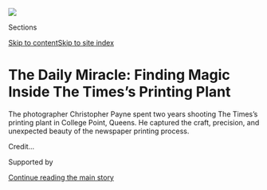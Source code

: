 <div id="app">

<div>

<div>

<div>

</div>

<div data-aria-hidden="false">

<div id="site-content" data-role="main">

<div>

<div class="css-1aor85t" style="opacity:0.000000001;z-index:-1;visibility:hidden">

<div class="css-1hqnpie">

<div class="css-epjblv">

<span class="css-z6pdnw">The Daily Miracle: Finding Magic Inside The
Times’s Printing
Plant</span>

</div>

<div class="css-k008qs">

<div class="css-1iwv8en">

<span class="css-18z7m18"></span>

<div>

<div>

</div>

</div>

</div>

<span class="css-1n6z4y">https://nyti.ms/2TW0gF4</span>

<div class="css-1705lsu">

<div class="css-4xjgmj">

<div class="css-4skfbu" data-role="toolbar" data-aria-label="Social Media Share buttons, Save button, and Comments Panel with current comment count" data-testid="share-tools">

  - 
  - 
  - 
  - 
    
    <div class="css-6n7j50">
    
    </div>

  - 
  - 

</div>

</div>

</div>

</div>

</div>

</div>

<div class="css-11qgg8s">

</div>

<div id="fullBleedHeaderContent">

<div class="css-1mre5cn">

![](https://static01.graylady3jvrrxbe.onion/images/2019/03/24/magazine/24collegepoint-image-slide-UOL0/24collegepoint-image-slide-UOL0-articleLarge.jpg?quality=75&auto=webp&disable=upscale)

</div>

<div class="css-hy7cq4">

<div class="css-6cn7ki">

<div class="NYTAppHideMasthead css-1bcu9v6 e1suatyy0">

<div class="section css-1o1qe8k e1suatyy2">

<div class="css-cu5p7t er09x8g0">

<div class="css-6n7j50">

</div>

<span class="css-1dv1kvn">Sections</span>

[Skip to content](#site-content)[Skip to site index](#site-index)

</div>

<div class="css-10698na e1huz5gh0">

</div>

</div>

</div>

<div class="css-1sojcmr ehdk2mb0">

# The Daily Miracle: Finding Magic Inside The Times’s Printing Plant

</div>

The photographer Christopher Payne spent two years shooting The Times’s
printing plant in College Point, Queens. He captured the craft,
precision, and unexpected beauty of the newspaper printing
process.

</div>

</div>

<div class="css-nwzfg5 e1gnum310">

<span class="css-1f9pvn2 magazine"></span><span class="css-ach9cc e1z0qqy90" itemprop="copyrightHolder"><span class="css-1ly73wi e1tej78p0">Credit...</span><span><span></span></span></span>

</div>

<div id="sponsor-wrapper" class="css-1hyfx7x">

<div id="sponsor-slug" class="css-19vbshk">

Supported by

</div>

[Continue reading the main
story](#after-sponsor)

<div id="sponsor" class="ad sponsor-wrapper" style="text-align:center;height:100%;display:block">

</div>

<div id="after-sponsor">

</div>

</div>

<div class="css-1fl1393 e1gnum311">

<div class="css-18e8msd">

<div class="css-vp77d3 epjyd6m0">

<div class="css-1baulvz">

Photographs by
<span class="css-1baulvz last-byline" itemprop="name">Christopher
Payne</span>

Introduction by
<span class="css-1baulvz last-byline" itemprop="name">Luc Sante</span>

</div>

</div>

  - March 26,
    2019

  - 
    
    <div class="css-4xjgmj">
    
    <div class="css-d8bdto" data-role="toolbar" data-aria-label="Social Media Share buttons, Save button, and Comments Panel with current comment count" data-testid="share-tools">
    
      - 
      - 
      - 
      - 
        
        <div class="css-6n7j50">
        
        </div>
    
      - 
      - 
    
    </div>
    
    </div>

</div>

</div>

</div>

<div class="section meteredContent css-1r7ky0e" name="articleBody" itemprop="articleBody">

<div class="css-1fanzo5 StoryBodyCompanionColumn">

<div class="css-53u6y8">

**Consider the newspaper,** the physical object, printed on processed
wood pulp, shot upward on rollers at high speed as ink is applied,
gathered and folded and bundled, dropped off at newsstands and bodegas
or delivered to doorsteps. Nowadays it is a minority choice, as a
majority of consumers around the globe opt to get the latest word from
their screens as they zoom from one place to the next. But that minority
of readers is substantial, and fierce. They savor the thrill of the
first hit of newsprint in the morning, with its slightly acrid odor and
its ironclad association with the first cup of coffee. They have
mastered the origami skills required to read the paper on the subway.
They appreciate the staggered hierarchy of the front page — the
significance of the top left corner, the relative point sizes of major
and minor headlines, the weight of an obituary (say) that lies above the
fold, the nuance of features heralded in the bottom third — not because
they are lesser but because their front-page appearance is merely the
tip of a much larger body within. And they can foretell how their copy
will end up: folded to the crossword puzzle, decorated with various
stains, missing a recipe or a travel tip, ready to return unto
pulp.

</div>

</div>

<div class="css-79elbk" data-testid="photoviewer-wrapper">

<div class="css-z3e15g" data-testid="photoviewer-wrapper-hidden">

</div>

<div class="css-1a48zt4 ehw59r15" data-testid="photoviewer-children">

![](https://static01.graylady3jvrrxbe.onion/images/2019/03/24/magazine/24collegepoint-image-slide-DECH/24collegepoint-image-slide-DECH-articleLarge.jpg?quality=75&auto=webp&disable=upscale)

</div>

</div>

<div class="css-1fanzo5 StoryBodyCompanionColumn">

<div class="css-53u6y8">

Unlike its digital counterpart, the physical newspaper is not just a
transient occurrence along an ongoing stream; it is a singular
phenomenon, which happens every day. The city may no longer feature
vendors shouting the main headline at passing commuters, but that
headline still carries a sense of urgency, can still thrill or appall
when caught unexpectedly in a sidelong glance. A newspaper is a measure
of days, an index of passing time. Its front page compresses the
significance of a unique date into a rectangular field of words and
images, its jarring list of specifics unforeseeable until press time.
Why else would Picasso and Braque have chosen the newspaper as both
their model and their source when they began making collages in 1912?
How else could filmmakers convey the galloping speed of history but with
a process-shot montage of spinning newspaper front pages? How else would
kidnappers prove that their victims were still alive on a given day
other than by photographing them holding that day’s Late Final?

Online you are encouraged to compose your own newspaper, according to
your personal algorithmic specifications. The paper model ensures that
although you can ignore entire sections (at your peril), you will at
least skim the principal news part from stem to stern, reading the
headlines. Along the way you will become absorbed in stories no
mathematical formula would have selected for you. And if your flight is
grounded, you will end up reading the entire paper, down to the small
ads, and possibly come away with several new interests as a consequence.

</div>

</div>

<div class="css-1fanzo5 StoryBodyCompanionColumn">

<div class="css-53u6y8">

The newspaper in its 19th-century flowering was not just a novel and
practical way of transmitting current political and military doings; it
was also a great herald and artifact of modernism. It exuded the
teeming, democratic randomness of the city — see the immense broadsheets
of the time, with their acres of close-set columns, each one crammed
with stories, each one clamoring for attention like orphans at a train
window. Eventually, editors and compositors learned how to marshal their
contents, to deploy them strategically around the page, to let the
reader’s eye cascade from upper left to lower right and then circle
around again. Most of the leading newspapers devised their own design
languages, promoting a look that, although it might be austere, was very
particular. A glance at a torn fragment, maybe less than an inch long,
maybe affixed to the sole of a boot, would tell the observer just which
paper it came
from.

</div>

</div>

<div class="css-79elbk" data-testid="photoviewer-wrapper">

<div class="css-z3e15g" data-testid="photoviewer-wrapper-hidden">

</div>

<div class="css-1a48zt4 ehw59r15" data-testid="photoviewer-children">

<div class="css-1xdhyk6 erfvjey0">

<span class="css-1ly73wi e1tej78p0">Image</span>

<div class="css-zjzyr8">

<div data-testid="lazyimage-container" style="height:257.77777777777777px">

</div>

</div>

</div>

<span class="css-i48y28 e13ogyst0" data-aria-hidden="true">Jason
Erikson, pressman.</span>

</div>

</div>

<div class="css-1fanzo5 StoryBodyCompanionColumn">

<div class="css-53u6y8">

The newspaper is a veritable helper, with many functions in the course
of the day. It wakes you in the morning, tells you things on the way to
work, comes to hand when you have 10 minutes to spare or need to clear
your head, sits with you during your solo lunch, ladles out the soothing
stuff you’ve kept for the ride home. It can serve as a veil when you’re
at a cafe terrace and wish to avoid attention, as a fan when you’re
relaxing in the park on a hot day, as a pillow when you consequently cop
a snooze, as a cushion for transporting pottery or glassware, as a fire
starter for the hearth, as a floor covering when painting or sanding, as
a liner for your cockatoo’s cage.

Oddly enough, newspapers also come in handy when you are being stalked
by paparazzi. Stars, crooks and indicted officials seem to have lately
overlooked this handy source of portable foliage. But fame is ever
fleeting in the world of news. In the 1937 comedy “Nothing Sacred,”
Carole Lombard plays a young woman apparently dying of a rare disease.
Just before we find out she really isn’t, the camera lingers for a
moment on the front page of some gazette, on which appears an overripe
ode to her courage — and then a fish lands on top and hands wrap it
up.

</div>

</div>

<div class="css-79elbk" data-testid="photoviewer-wrapper">

<div class="css-z3e15g" data-testid="photoviewer-wrapper-hidden">

</div>

<div class="css-1a48zt4 ehw59r15" data-testid="photoviewer-children">

<div class="css-1xdhyk6 erfvjey0">

<span class="css-1ly73wi e1tej78p0">Image</span>

<div class="css-zjzyr8">

<div data-testid="lazyimage-container" style="height:311.26666666666665px">

</div>

</div>

</div>

</div>

</div>

<div class="css-1fanzo5 StoryBodyCompanionColumn">

<div class="css-53u6y8">

These are perilous times for newspapers, which all across the nation are
being bought up by speculators and stripped for parts, from major papers
in secondary markets to small-town bugles that sometimes have survived
for a century or more. Their reportorial and editorial staffs are
drastically cut, their page counts decreased, the local interest and
focus that once lay at their hearts yanked in favor of wire-service
summaries of national news already being covered much better everywhere
else. Sometimes these papers are taken online altogether, where with
their minimized resources they can be mistaken for URL place holders or
the output of Romanian troll farms. For a paper to lose its print
edition is to become ghostlike, immaterial.

</div>

</div>

<div class="css-1fanzo5 StoryBodyCompanionColumn">

<div class="css-53u6y8">

There are plenty of fine online periodicals, of course, but those were
designed with the logic of the internet in mind. The local paper, on the
other hand, was meant to draw a picture of a physical community, with
its customs, rituals, manners, lingo and collective memory inscribed in
a thousand minute ways. Even if you get it only for the yard-sale ads or
to hate-read the letters column, its presence itself is reassuring, part
of the sometimes thin fabric that holds you and your neighbors together.
But if you can’t buy it at the gas station along with your six pack and
your night crawlers, it might as well not exist.

Nevertheless, even as the physical newspaper is diminished in numbers,
it bows to no product in the modernity and total awesomeness of its
production. As these spectacular photos by Christopher Payne show, this
paper is produced in College Point, Queens, on machines the size of
large houses, which do everything from the unwinding of the paper rolls
to the folding of the complete sections. Each tower prints 28 spreads at
once, front and back, in cyan, magenta, yellow and black, at ridiculous
speed — 80,000 copies an hour can be produced this way. And then you can
hold it in your hand, fold it, tear it, use it as a rain hat — a
voluminous paper object with visual dazzle and hundreds of thousands of
words, representing the collected information of that moment: news,
opinion, analysis, testimony, critique, charts, graphs, photos,
displays. And it happens every day, over and over again. Small wonder
they call it The Daily Miracle.<span class="css-8l6xbc evw5hdy0">
</span>— *Luc Sante*

*Luc Sante is a writer and critic. His books include “Low Life,” “Kill
All Your Darlings” and “The Other Paris.”*

-----

## A Newspaper, From Start to Finish

Mike Connors, who manages The Times’s printing plant in College Point,
Queens, started working for the Times in 1976, long before this plant
was built in 1997. Connors is Fourth-generation with the Times; his
family has been working for the organization for 126 years. He often
works the night shift. “Urgency is second nature. You’ve got one chance
at night, one
inning.”

</div>

</div>

<div class="css-79elbk" data-testid="photoviewer-wrapper">

<div class="css-z3e15g" data-testid="photoviewer-wrapper-hidden">

</div>

<div class="css-1a48zt4 ehw59r15" data-testid="photoviewer-children">

<div class="css-1xdhyk6 erfvjey0">

<span class="css-1ly73wi e1tej78p0">Image</span>

<div class="css-zjzyr8">

<div data-testid="lazyimage-container" style="height:483.33333333333326px">

</div>

</div>

</div>

<span class="css-i48y28 e13ogyst0" data-aria-hidden="true">James Hommel,
electrician.</span>

</div>

</div>

<div class="css-1fanzo5 StoryBodyCompanionColumn">

<div class="css-53u6y8">

The paper rolls are moved from storage to the presses with the help of
three robotic cranes. Each roll of paper weighs 2,000 pounds and
unspools 10 miles.

</div>

</div>

<div class="css-1fanzo5 StoryBodyCompanionColumn">

<div class="css-53u6y8">

Finished newspaper pages are sent digitally from the newsroom to the
plant and burned with lasers onto thin aluminum sheets called plates. A
pressman like William Toohey, pictured below, bends each plate around a
press cylinder. “Putting the plates in place requires a little bit of a
knack,” he says. “There are a lot of musicians in my family. You need
some dexterity in your fingers to get the plates all lined up. And
fast.”

</div>

</div>

<div class="css-a7yk8a e73j0it0">

<div class="css-1xdhyk6 erfvjey0">

<span class="css-1ly73wi e1tej78p0">Image</span>

<div class="css-zjzyr8">

<div data-testid="lazyimage-container" style="height:515.5555555555555px">

</div>

</div>

</div>

<span class="css-i48y28 e13ogyst0" data-aria-hidden="true">Vincent
Dwyer, paper
handler.</span>

<div class="css-1xdhyk6 erfvjey0">

<span class="css-1ly73wi e1tej78p0">Image</span>

<div class="css-zjzyr8">

<div data-testid="lazyimage-container" style="height:515.5555555555555px">

</div>

</div>

</div>

<span class="css-i48y28 e13ogyst0" data-aria-hidden="true">William
Toohey, pressman.</span>

</div>

<div class="css-1fanzo5 StoryBodyCompanionColumn">

<div class="css-53u6y8">

The facility has 8,000-gallon vats of black, oil-based ink and
2,500-gallon vats of synthetic cyan, magenta and yellow ink. Tanker
trucks deliver ink every
week.

</div>

</div>

<div class="css-79elbk" data-testid="photoviewer-wrapper">

<div class="css-z3e15g" data-testid="photoviewer-wrapper-hidden">

</div>

<div class="css-1a48zt4 ehw59r15" data-testid="photoviewer-children">

<div class="css-1xdhyk6 erfvjey0">

<span class="css-1ly73wi e1tej78p0">Image</span>

<div class="css-zjzyr8">

<div data-testid="lazyimage-container" style="height:515.5555555555555px">

</div>

</div>

</div>

</div>

</div>

<div class="css-1fanzo5 StoryBodyCompanionColumn">

<div class="css-53u6y8">

Pressmen calibrate each press carefully before a print run. Electricians
and machinists are also on hand during this setup, to address any
problems before the run begins. That includes calibrating the folder and
slitter and trimmer that will process the pages once ink is applied.

</div>

</div>

<div class="css-79elbk" data-testid="photoviewer-wrapper">

<div class="css-z3e15g" data-testid="photoviewer-wrapper-hidden">

</div>

<div class="css-1a48zt4 ehw59r15" data-testid="photoviewer-children">

<div class="css-1xdhyk6 erfvjey0">

<span class="css-1ly73wi e1tej78p0">Image</span>

<div class="css-zjzyr8">

<div data-testid="lazyimage-container" style="height:290px">

</div>

</div>

</div>

<span class="css-i48y28 e13ogyst0" data-aria-hidden="true">John
Matishka, pressman.</span>

</div>

</div>

<div class="css-1fanzo5 StoryBodyCompanionColumn">

<div class="css-53u6y8">

Each of the seven printing presses at the plant is several stories tall.
They can print as many as 80,000 newspapers each hour of a run. College
Point prints 1.7 million copies of The Times each week. There are 25
other Times print sites in the U.S., but College Point is the
biggest.

</div>

</div>

<div class="css-79elbk" data-testid="photoviewer-wrapper">

<div class="css-z3e15g" data-testid="photoviewer-wrapper-hidden">

</div>

<div class="css-1a48zt4 ehw59r15" data-testid="photoviewer-children">

<div class="css-1xdhyk6 erfvjey0">

<span class="css-1ly73wi e1tej78p0">Image</span>

<div class="css-zjzyr8">

<div data-testid="lazyimage-container" style="height:275.82222222222225px">

</div>

</div>

</div>

</div>

</div>

<div class="css-1fanzo5 StoryBodyCompanionColumn">

<div class="css-53u6y8">

Inevitably, news breaks during a press run. If it’s significant enough,
the newsroom calls to “Stop the presses\!” This happened after the
recent tornadoes in Alabama, when Osama bin Laden was killed and during
the 2016 election. Often the issues already printed aren’t scrapped, but
the rest of the night’s run is dedicated to the updated version.

Each press is shut down for one eight-hour shift each week, when press
staff climb inside to remove ink buildup and wipe down crucial
parts.

</div>

</div>

<div class="css-79elbk" data-testid="photoviewer-wrapper">

<div class="css-z3e15g" data-testid="photoviewer-wrapper-hidden">

</div>

<div class="css-1a48zt4 ehw59r15" data-testid="photoviewer-children">

<div class="css-1xdhyk6 erfvjey0">

<span class="css-1ly73wi e1tej78p0">Image</span>

<div class="css-zjzyr8">

<div data-testid="lazyimage-container" style="height:516.1999999999999px">

</div>

</div>

</div>

</div>

</div>

<div class="css-79elbk" data-testid="photoviewer-wrapper">

<div class="css-z3e15g" data-testid="photoviewer-wrapper-hidden">

</div>

<div class="css-1a48zt4 ehw59r15" data-testid="photoviewer-children">

<div class="css-1xdhyk6 erfvjey0">

<span class="css-1ly73wi e1tej78p0">Image</span>

<div class="css-zjzyr8">

<div data-testid="lazyimage-container" style="height:511.0444444444444px">

</div>

</div>

</div>

<span class="css-i48y28 e13ogyst0" data-aria-hidden="true">John Machado,
pressman.</span>

</div>

</div>

<div class="css-1fanzo5 StoryBodyCompanionColumn">

<div class="css-53u6y8">

The Times isn’t the only newspaper the staff encounter most nights.
College Point prints USA Today, Newsday and AM New York
too.

</div>

</div>

<div class="css-79elbk" data-testid="photoviewer-wrapper">

<div class="css-z3e15g" data-testid="photoviewer-wrapper-hidden">

</div>

<div class="css-1a48zt4 ehw59r15" data-testid="photoviewer-children">

<div class="css-1xdhyk6 erfvjey0">

<span class="css-1ly73wi e1tej78p0">Image</span>

<div class="css-zjzyr8">

<div data-testid="lazyimage-container" style="height:515.5555555555555px">

</div>

</div>

</div>

<span class="css-i48y28 e13ogyst0" data-aria-hidden="true">Hugette
Watson, pressman. </span>

</div>

</div>

<div class="css-1fanzo5 StoryBodyCompanionColumn">

<div class="css-53u6y8">

Sections of the Sunday Times, like Arts & Leisure, printed earlier in
the week are kept on giant rolls (with the Muller Martini storage
system), then inserted in the weekend paper after it has been
printed.

</div>

</div>

<div class="css-79elbk" data-testid="photoviewer-wrapper">

<div class="css-z3e15g" data-testid="photoviewer-wrapper-hidden">

</div>

<div class="css-1a48zt4 ehw59r15" data-testid="photoviewer-children">

<div class="css-1xdhyk6 erfvjey0">

<span class="css-1ly73wi e1tej78p0">Image</span>

<div class="css-zjzyr8">

<div data-testid="lazyimage-container" style="height:253.26666666666665px">

</div>

</div>

</div>

</div>

</div>

<div class="css-79elbk" data-testid="photoviewer-wrapper">

<div class="css-z3e15g" data-testid="photoviewer-wrapper-hidden">

</div>

<div class="css-1a48zt4 ehw59r15" data-testid="photoviewer-children">

<div class="css-1xdhyk6 erfvjey0">

<span class="css-1ly73wi e1tej78p0">Image</span>

<div class="css-zjzyr8">

<div data-testid="lazyimage-container" style="height:290px">

</div>

</div>

</div>

</div>

</div>

<div class="css-1fanzo5 StoryBodyCompanionColumn">

<div class="css-53u6y8">

The sound of the running presses and working plant is overwhelming.
There are 14 miles of gripper conveyor belts overhead. Machines insert
copies of the magazines and preprinted sections, and then finished
papers move via conveyor to bundling machines. The bundles are stacked
on pallets and fork-lifted into waiting delivery
trucks.

</div>

</div>

<div class="css-79elbk" data-testid="photoviewer-wrapper">

<div class="css-z3e15g" data-testid="photoviewer-wrapper-hidden">

</div>

<div class="css-1a48zt4 ehw59r15" data-testid="photoviewer-children">

<div class="css-1xdhyk6 erfvjey0">

<span class="css-1ly73wi e1tej78p0">Image</span>

<div class="css-zjzyr8">

<div data-testid="lazyimage-container" style="height:309.3333333333333px">

</div>

</div>

</div>

<span class="css-i48y28 e13ogyst0" data-aria-hidden="true">Steve
Costello, mailer.</span>

</div>

</div>

<div class="css-1fanzo5 StoryBodyCompanionColumn">

<div class="css-53u6y8">

By 3 a.m. on a typical night, all print runs are complete, and
maintenance and electrical teams are moving around the plant to prepare
for the next morning. College Point has a fleet of two dozen bicycles
that workers use to get around the cavernous building, which feels even
larger when the presses are quiet. — *Caitlin
Roper*

</div>

</div>

<div class="css-79elbk" data-testid="photoviewer-wrapper">

<div class="css-z3e15g" data-testid="photoviewer-wrapper-hidden">

</div>

<div class="css-1a48zt4 ehw59r15" data-testid="photoviewer-children">

<div class="css-1xdhyk6 erfvjey0">

<span class="css-1ly73wi e1tej78p0">Image</span>

<div class="css-zjzyr8">

<div data-testid="lazyimage-container" style="height:515.5555555555555px">

</div>

</div>

</div>

<span class="css-i48y28 e13ogyst0" data-aria-hidden="true">Loba Hubbard,
former machinist.</span>

</div>

</div>

<div class="css-1fanzo5 StoryBodyCompanionColumn">

<div class="css-53u6y8">

-----

## About the Photographer

**Christopher Payne’s** first job, at 13, was selling newspapers on a
street corner in downtown Boston. He would weave between cars stopped at
a light, hawking The Boston Globe. (The paper cost 25 cents then, and he
made a nickel on each copy he sold.) Growing up near The Globe’s
printing plant, he could see the pressroom lit up at night while the
rest of the city slept.

In 2017, Payne started photographing The Times’s College Point plant. He
has gone 40 times, often losing track of time and staying late into the
night as he watched the pressmen to understand their work and to
anticipate where to set his camera. It’s the most challenging place he
has ever photographed, he says: ‘‘It is vast, chaotic and visually
overwhelming. Every press run was unique, so I never knew what to
expect. Sometimes I would walk around for hours, only to leave
empty-handed.’’ Shooting the presses in motion was especially tricky
because of the intense vibration, but he found the deafening noise
exhilarating. ‘‘When I’m climbing around the presses, I feel like I’m
inside a giant engine,’’ he says.

Trained as an architect, Payne has published books of photographs on the
Steinway & Sons piano factory, New York City’s power substations, state
mental hospitals and an uninhabited island of ruins in the East River.
For The Times Magazine, he has documented a Colombian candy factory, the
American textile industry and a 130-year-old pencil factory in Jersey
City, N.J. He lives in New York with his wife and
daughter.

</div>

</div>

<div>

</div>

<div class="css-1fanzo5 StoryBodyCompanionColumn">

<div class="css-53u6y8">

</div>

</div>

<div class="css-79elbk" data-testid="photoviewer-wrapper">

<div class="css-z3e15g" data-testid="photoviewer-wrapper-hidden">

</div>

<div class="css-1a48zt4 ehw59r15" data-testid="photoviewer-children">

<div class="css-1xdhyk6 erfvjey0">

<span class="css-1ly73wi e1tej78p0">Image</span>

<div class="css-zjzyr8">

<div data-testid="lazyimage-container" style="height:617.3777777777777px">

</div>

</div>

</div>

</div>

</div>

</div>

<div>

</div>

<div>

</div>

<div>

</div>

<div>

<div id="bottom-wrapper" class="css-1ede5it">

<div id="bottom-slug" class="css-l9onyx">

Advertisement

</div>

[Continue reading the main
story](#after-bottom)

<div id="bottom" class="ad bottom-wrapper" style="text-align:center;height:100%;display:block;min-height:90px">

</div>

<div id="after-bottom">

</div>

</div>

</div>

</div>

</div>

## Site Index

<div>

</div>

## Site Information Navigation

  - [© <span>2020</span> <span>The New York Times
    Company</span>](https://help.nytimes3xbfgragh.onion/hc/en-us/articles/115014792127-Copyright-notice)

<!-- end list -->

  - [NYTCo](https://www.nytco.com/)
  - [Contact
    Us](https://help.nytimes3xbfgragh.onion/hc/en-us/articles/115015385887-Contact-Us)
  - [Work with us](https://www.nytco.com/careers/)
  - [Advertise](https://nytmediakit.com/)
  - [T Brand Studio](http://www.tbrandstudio.com/)
  - [Your Ad
    Choices](https://www.nytimes3xbfgragh.onion/privacy/cookie-policy#how-do-i-manage-trackers)
  - [Privacy](https://www.nytimes3xbfgragh.onion/privacy)
  - [Terms of
    Service](https://help.nytimes3xbfgragh.onion/hc/en-us/articles/115014893428-Terms-of-service)
  - [Terms of
    Sale](https://help.nytimes3xbfgragh.onion/hc/en-us/articles/115014893968-Terms-of-sale)
  - [Site
    Map](https://spiderbites.nytimes3xbfgragh.onion)
  - [Help](https://help.nytimes3xbfgragh.onion/hc/en-us)
  - [Subscriptions](https://www.nytimes3xbfgragh.onion/subscription?campaignId=37WXW)

</div>

</div>

</div>

</div>
